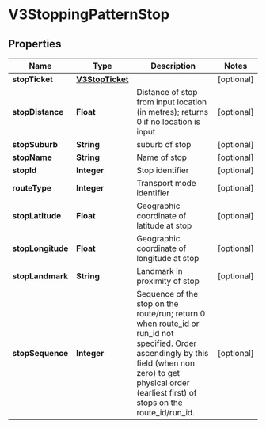 # V3StoppingPatternStop

## Properties
Name | Type | Description | Notes
------------ | ------------- | ------------- | -------------
**stopTicket** | [**V3StopTicket**](V3StopTicket.md) |  |  [optional]
**stopDistance** | **Float** | Distance of stop from input location (in metres); returns 0 if no location is input |  [optional]
**stopSuburb** | **String** | suburb of stop |  [optional]
**stopName** | **String** | Name of stop |  [optional]
**stopId** | **Integer** | Stop identifier |  [optional]
**routeType** | **Integer** | Transport mode identifier |  [optional]
**stopLatitude** | **Float** | Geographic coordinate of latitude at stop |  [optional]
**stopLongitude** | **Float** | Geographic coordinate of longitude at stop |  [optional]
**stopLandmark** | **String** | Landmark in proximity of stop |  [optional]
**stopSequence** | **Integer** | Sequence of the stop on the route/run; return 0 when route_id or run_id not specified. Order ascendingly by this field (when non zero) to get physical order (earliest first) of stops on the route_id/run_id. |  [optional]
